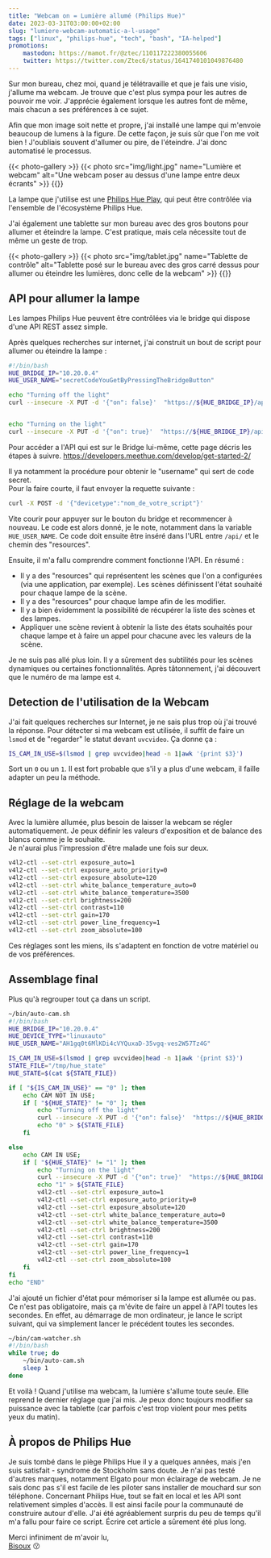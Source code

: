 ```yaml
---
title: "Webcam on = Lumière allumé (Philips Hue)"
date: 2023-03-31T03:00:00+02:00
slug: "lumiere-webcam-automatic-a-l-usage"
tags: ["linux", "philips-hue", "tech", "bash", "IA-helped"]
promotions:
    mastodon: https://mamot.fr/@ztec/110117222380055606
    twitter: https://twitter.com/Ztec6/status/1641740101049876480
---
```



Sur mon bureau, chez moi, quand je télétravaille et que je fais une visio, j'allume ma webcam. 
Je trouve que c'est plus sympa pour les autres de pouvoir me voir. 
J'apprécie également lorsque les autres font de même, mais chacun a ses préférences à ce sujet.

Afin que mon image soit nette et propre, j'ai installé une lampe qui m'envoie beaucoup de lumens à la figure. 
De cette façon, je suis sûr que l'on me voit bien ! 
J'oubliais souvent d'allumer ou pire, de l'éteindre. J'ai donc automatisé le processus.

{{< photo-gallery >}}
{{< photo src="img/light.jpg" name="Lumière et webcam" alt="Une webcam poser au dessus d'une lampe entre deux écrants" >}}
{{</photo-gallery>}}

La lampe que j'utilise est une [Philips Hue Play](https://www.philips-hue.com/fr-fr/p/hue-white-and-color-ambiance-hue-play-pack-x2/7820230P7), qui peut être contrôlée via l'ensemble de l'écosystème Philips Hue.

J'ai également une tablette sur mon bureau avec des gros boutons pour allumer et éteindre la lampe. 
C'est pratique, mais cela nécessite tout de même un geste de trop.


{{< photo-gallery >}}
{{< photo src="img/tablet.jpg" name="Tablette de contrôle" alt="Tablette posé sur le bureau avec des gros carré dessus pour allumer ou éteindre les lumières, donc celle de la webcam" >}}
{{</photo-gallery>}}

## API pour allumer la lampe
Les lampes Philips Hue peuvent être contrôlées via le bridge qui dispose d'une API REST assez simple.

Après quelques recherches sur internet, j'ai construit un bout de script pour allumer ou éteindre la lampe :

```bash
#!/bin/bash
HUE_BRIDGE_IP="10.20.0.4"
HUE_USER_NAME="secretCodeYouGetByPressingTheBridgeButton"

echo "Turning off the light"
curl --insecure -X PUT -d '{"on": false}'  "https://${HUE_BRIDGE_IP}/api/${HUE_USER_NAME}/lights/4/state"


echo "Turning on the light"
curl --insecure -X PUT -d '{"on": true}'  "https://${HUE_BRIDGE_IP}/api/${HUE_USER_NAME}/lights/4/state"
```

Pour accéder a l'API qui est sur le Bridge lui-même, cette page décris les étapes à suivre.
https://developers.meethue.com/develop/get-started-2/

Il ya notamment la procédure pour obtenir le "username" qui sert de code secret.  
Pour la faire courte, il faut envoyer la requette suivante :
```bash
curl -X POST -d '{"devicetype":"nom_de_votre_script"}'
```
Vite courir pour appuyer sur le bouton du bridge et recommencer à nouveau.
Le code est alors donné, je le note, notamment dans la variable `HUE_USER_NAME`.
Ce code doit ensuite être inséré dans l'URL entre `/api/` et le chemin des "resources".

Ensuite, il m'a fallu comprendre comment fonctionne l'API. En résumé :
- Il y a des "resources" qui représentent les scènes que l'on a configurées (via une application, par exemple). Les scènes définissent l'état souhaité pour chaque lampe de la scène.
- Il y a des "resources" pour chaque lampe afin de les modifier.
- Il y a bien évidemment la possibilité de récupérer la liste des scènes et des lampes.
- Appliquer une scène revient à obtenir la liste des états souhaités pour chaque lampe et à faire un appel pour chacune avec les valeurs de la scène.

Je ne suis pas allé plus loin. Il y a sûrement des subtilités pour les scènes dynamiques ou certaines fonctionnalités. Après tâtonnement, j'ai découvert que le numéro de ma lampe est `4`.

## Detection de l'utilisation de la Webcam
J'ai fait quelques recherches sur Internet, je ne sais plus trop où j'ai trouvé la réponse.
Pour détecter si ma webcam est utilisée, il suffit de faire un `lsmod` et de "regarder" le statut devant `uvcvideo`. Ça donne ça :

```bash
IS_CAM_IN_USE=$(lsmod | grep uvcvideo|head -n 1|awk '{print $3}')
```
Sort un `0` ou un `1`.
Il est fort probable que s'il y a plus d'une webcam, il faille adapter un peu la méthode.

## Réglage de la webcam
Avec la lumière allumée, plus besoin de laisser la webcam se régler automatiquement. 
Je peux définir les valeurs d'exposition et de balance des blancs comme je le souhaite.  
Je n'aurai plus l'impression d'être malade une fois sur deux.


```bash
v4l2-ctl --set-ctrl exposure_auto=1
v4l2-ctl --set-ctrl exposure_auto_priority=0
v4l2-ctl --set-ctrl exposure_absolute=120
v4l2-ctl --set-ctrl white_balance_temperature_auto=0
v4l2-ctl --set-ctrl white_balance_temperature=3500
v4l2-ctl --set-ctrl brightness=200
v4l2-ctl --set-ctrl contrast=110
v4l2-ctl --set-ctrl gain=170
v4l2-ctl --set-ctrl power_line_frequency=1
v4l2-ctl --set-ctrl zoom_absolute=100
```
Ces réglages sont les miens, ils s'adaptent en fonction de votre matériel ou de vos préférences.


## Assemblage final

Plus qu'à regrouper tout ça dans un script.

```bash
~/bin/auto-cam.sh
#!/bin/bash
HUE_BRIDGE_IP="10.20.0.4"
HUE_DEVICE_TYPE="linuxauto"
HUE_USER_NAME="AH1gq0t6MlKDi4cVYQuxaD-35vgq-ves2W57Tz4G"

IS_CAM_IN_USE=$(lsmod | grep uvcvideo|head -n 1|awk '{print $3}')
STATE_FILE="/tmp/hue_state"
HUE_STATE=$(cat ${STATE_FILE})

if [ "${IS_CAM_IN_USE}" == "0" ]; then
	echo CAM NOT IN USE;
	if [ "${HUE_STATE}" != "0" ]; then 
		echo "Turning off the light"
 		curl --insecure -X PUT -d '{"on": false}'  "https://${HUE_BRIDGE_IP}/api/${HUE_USER_NAME}/lights/4/state"
		echo "0" > ${STATE_FILE}
	fi

else
	echo CAM IN USE;
	if [ "${HUE_STATE}" != "1" ]; then
		echo "Turning on the light"
		curl --insecure -X PUT -d '{"on": true}'  "https://${HUE_BRIDGE_IP}/api/${HUE_USER_NAME}/lights/4/state"
		echo "1" > ${STATE_FILE}
		v4l2-ctl --set-ctrl exposure_auto=1
		v4l2-ctl --set-ctrl exposure_auto_priority=0
		v4l2-ctl --set-ctrl exposure_absolute=120
		v4l2-ctl --set-ctrl white_balance_temperature_auto=0
		v4l2-ctl --set-ctrl white_balance_temperature=3500
		v4l2-ctl --set-ctrl brightness=200
		v4l2-ctl --set-ctrl contrast=110
		v4l2-ctl --set-ctrl gain=170
		v4l2-ctl --set-ctrl power_line_frequency=1
		v4l2-ctl --set-ctrl zoom_absolute=100
	fi
fi
echo "END" 
```

J'ai ajouté un fichier d'état pour mémoriser si la lampe est allumée ou pas. 
Ce n'est pas obligatoire, mais ça m'évite de faire un appel à l'API toutes les secondes. 
En effet, au démarrage de mon ordinateur, je lance le script suivant, qui va simplement lancer le précédent toutes les secondes.


```bash
~/bin/cam-watcher.sh
#!/bin/bash
while true; do
	~/bin/auto-cam.sh
	sleep 1
done
```
Et voilà ! Quand j'utilise ma webcam, la lumière s'allume toute seule. 
Elle reprend le dernier réglage que j'ai mis. 
Je peux donc toujours modifier sa puissance avec la tablette (car parfois c'est trop violent pour mes petits yeux du matin).

## À propos de Philips Hue

Je suis tombé dans le piège Philips Hue il y a quelques années, mais j'en suis satisfait - syndrome de Stockholm sans doute. 
Je n'ai pas testé d'autres marques, notamment Elgato pour mon éclairage de webcam. 
Je ne sais donc pas s'il est facile de les piloter sans installer de mouchard sur son téléphone. 
Concernant Philips Hue, tout se fait en local et les API sont relativement simples d'accès. 
Il est ainsi facile pour la communauté de construire autour d'elle. 
J'ai été agréablement surpris du peu de temps qu'il m'a fallu pour faire ce script. 
Écrire cet article a sûrement été plus long.



Merci infiniment de m'avoir lu,\
[Bisoux](/page/bisoux) :kissing:



